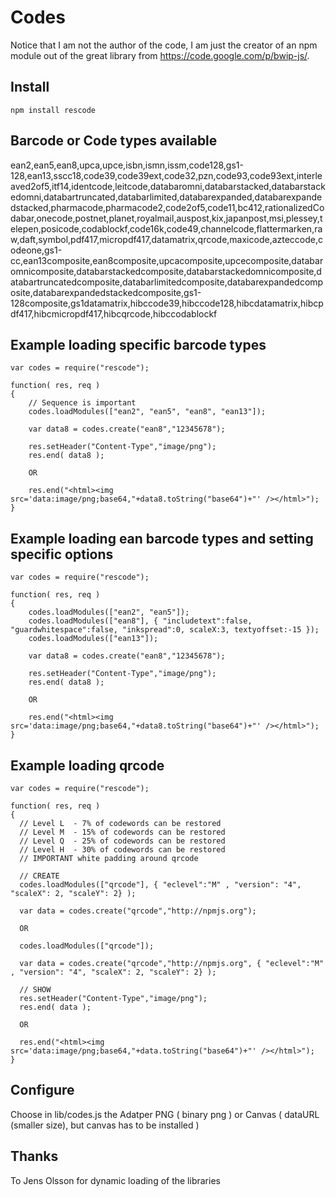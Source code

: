Codes
=========
Notice that I am not the author of the code, I am just the creator of an npm module out of the great library from https://code.google.com/p/bwip-js/.

Install
---------
	npm install rescode
    
    
Barcode or Code types available
----------
ean2,ean5,ean8,upca,upce,isbn,ismn,issm,code128,gs1-128,ean13,sscc18,code39,code39ext,code32,pzn,code93,code93ext,interleaved2of5,itf14,identcode,leitcode,databaromni,databarstacked,databarstackedomni,databartruncated,databarlimited,databarexpanded,databarexpandedstacked,pharmacode,pharmacode2,code2of5,code11,bc412,rationalizedCodabar,onecode,postnet,planet,royalmail,auspost,kix,japanpost,msi,plessey,telepen,posicode,codablockf,code16k,code49,channelcode,flattermarken,raw,daft,symbol,pdf417,micropdf417,datamatrix,qrcode,maxicode,azteccode,codeone,gs1-cc,ean13composite,ean8composite,upcacomposite,upcecomposite,databaromnicomposite,databarstackedcomposite,databarstackedomnicomposite,databartruncatedcomposite,databarlimitedcomposite,databarexpandedcomposite,databarexpandedstackedcomposite,gs1-128composite,gs1datamatrix,hibccode39,hibccode128,hibcdatamatrix,hibcpdf417,hibcmicropdf417,hibcqrcode,hibccodablockf
	
Example loading specific barcode types
---------------------------------------
	var codes = require("rescode");

	function( res, req ) 
	{
        // Sequence is important
		codes.loadModules(["ean2", "ean5", "ean8", "ean13"]);
		
		var data8 = codes.create("ean8","12345678");
        
        res.setHeader("Content-Type","image/png");
		res.end( data8 );
        
        OR
        
        res.end("<html><img src='data:image/png;base64,"+data8.toString("base64")+"' /></html>");
	}	
	
Example loading ean barcode types and setting specific options
--------------------------------------------------------------------
	var codes = require("rescode");

	function( res, req ) 
	{
		codes.loadModules(["ean2", "ean5"]);		
        codes.loadModules(["ean8"], { "includetext":false, "guardwhitespace":false, "inkspread":0, scaleX:3, textyoffset:-15 });
		codes.loadModules(["ean13"]);
        
		var data8 = codes.create("ean8","12345678");
        
        res.setHeader("Content-Type","image/png");
		res.end( data8 );
        
        OR
        
        res.end("<html><img src='data:image/png;base64,"+data8.toString("base64")+"' /></html>");
	}	
		
Example loading qrcode
----------------------------------------------------------------------------

	var codes = require("rescode");

	function( res, req ) 
	{
      // Level L  - 7% of codewords can be restored
      // Level M  - 15% of codewords can be restored
      // Level Q  - 25% of codewords can be restored
      // Level H  - 30% of codewords can be restored
      // IMPORTANT white padding around qrcode 
      
      // CREATE
      codes.loadModules(["qrcode"], { "eclevel":"M" , "version": "4", "scaleX": 2, "scaleY": 2} );  
      
      var data = codes.create("qrcode","http://npmjs.org");
        
      OR
      
      codes.loadModules(["qrcode"]);  
      
      var data = codes.create("qrcode","http://npmjs.org", { "eclevel":"M" , "version": "4", "scaleX": 2, "scaleY": 2} );
        
      // SHOW
      res.setHeader("Content-Type","image/png");
      res.end( data );
      
      OR
      
      res.end("<html><img src='data:image/png;base64,"+data.toString("base64")+"' /></html>");
	}


Configure
---------
Choose in lib/codes.js the Adatper PNG ( binary png ) or Canvas ( dataURL (smaller size), but canvas has to be installed )

	
Thanks
---------
To Jens Olsson for dynamic loading of the libraries
  